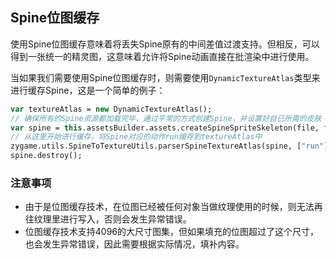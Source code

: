 ## Spine位图缓存
使用Spine位图缓存意味着将丢失Spine原有的中间差值过渡支持。但相反，可以得到一张统一的精灵图，这意味着允许将Spine动画直接在批渲染中进行使用。

当如果我们需要使用Spine位图缓存时，则需要使用`DynamicTextureAtlas`类型来进行缓存Spine，这是一个简单的例子：

```haxe
var textureAtlas = new DynamicTextureAtlas();
// 确保所有的Spine资源都加载完毕，通过平常的方式创建Spine，并设置好自已所需的皮肤
var spine = this.assetsBuilder.assets.createSpineSpriteSkeleton(file, file);
// 从这里开始进行缓存，将Spine对应的动作run缓存到textureAtlas中
zygame.utils.SpineToTextureUtils.parserSpineTextureAtlas(spine, ["run"], 24, null, textureAtlas, file);
spine.destroy();
```

### 注意事项
- 由于是位图缓存技术，在位图已经被任何对象当做纹理使用的时候，则无法再往纹理里进行写入，否则会发生异常错误。
- 位图缓存技术支持4096的大尺寸图集，但如果填充的位图超过了这个尺寸，也会发生异常错误，因此需要根据实际情况，填补内容。